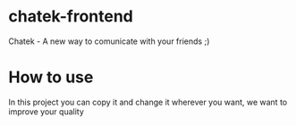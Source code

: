 # chatek-frontend
Chatek - A new way to comunicate with your friends ;)

# How to use

In this project you can copy it and change it wherever you want, we want to improve your quality
